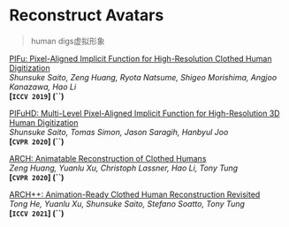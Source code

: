 # Reconstruct Avatars

> human digs虚拟形象









[PIFu: Pixel-Aligned Implicit Function for High-Resolution Clothed Human Digitization](https://arxiv.org/abs/1905.05172)  
*Shunsuke Saito, Zeng Huang, Ryota Natsume, Shigeo Morishima, Angjoo Kanazawa, Hao Li*  
**[`ICCV 2019`] (``)** 

[PIFuHD: Multi-Level Pixel-Aligned Implicit Function for High-Resolution 3D Human Digitization](https://arxiv.org/abs/2004.00452)  
*Shunsuke Saito, Tomas Simon, Jason Saragih, Hanbyul Joo*  
**[`CVPR 2020`] (``)**

[ARCH: Animatable Reconstruction of Clothed Humans](https://arxiv.org/abs/2004.04572)  
*Zeng Huang, Yuanlu Xu, Christoph Lassner, Hao Li, Tony Tung*  
**[`CVPR 2020`] (``)** 

[ARCH++: Animation-Ready Clothed Human Reconstruction Revisited](https://arxiv.org/abs/2108.07845)  
*Tong He, Yuanlu Xu, Shunsuke Saito, Stefano Soatto, Tony Tung*  
**[`ICCV 2021`] (``)**



